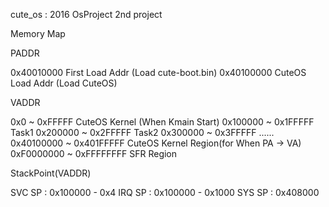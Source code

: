 cute_os : 2016 OsProject 2nd project

Memory Map

PADDR

0x40010000              First Load Addr (Load cute-boot.bin)
0x40100000              CuteOS Load Addr (Load CuteOS)

VADDR

0x0        ~ 0xFFFFF    CuteOS Kernel (When Kmain Start)
0x100000   ~ 0x1FFFFF   Task1
0x200000   ~ 0x2FFFFF   Task2
0x300000   ~ 0x3FFFFF   ......
0x40100000 ~ 0x401FFFFF CuteOS Kernel Region(for When PA -> VA)
0xF0000000 ~ 0xFFFFFFFF SFR Region

StackPoint(VADDR)

SVC SP : 0x100000 - 0x4
IRQ SP : 0x100000 - 0x1000
SYS SP : 0x408000